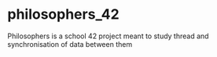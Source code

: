 # philosophers_42
Philosophers is a school 42 project meant to study thread and synchronisation of data between them
